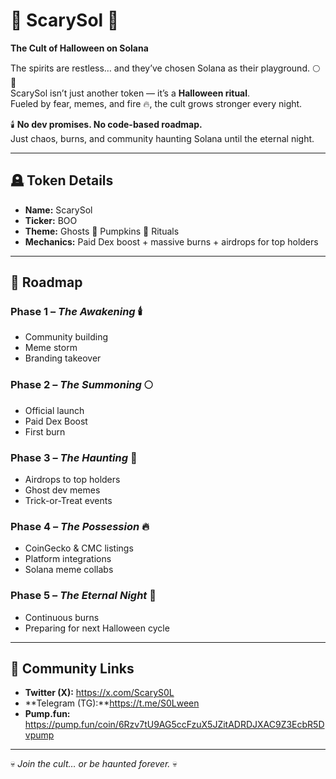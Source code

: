 # 🎃 ScarySol 👻
**The Cult of Halloween on Solana**

The spirits are restless… and they’ve chosen Solana as their playground. 🌕🦇  
ScarySol isn’t just another token — it’s a **Halloween ritual**.  
Fueled by fear, memes, and fire 🔥, the cult grows stronger every night.  

🕯️ **No dev promises. No code-based roadmap.**  
Just chaos, burns, and community haunting Solana until the eternal night.  

---

## 🪦 Token Details
- **Name:** ScarySol  
- **Ticker:** BOO  
- **Theme:** Ghosts 🎃 Pumpkins 👻 Rituals  
- **Mechanics:** Paid Dex boost + massive burns + airdrops for top holders  

---

## 📜 Roadmap

### Phase 1 – *The Awakening* 🕯️
- Community building  
- Meme storm  
- Branding takeover  

### Phase 2 – *The Summoning* 🌕
- Official launch  
- Paid Dex Boost  
- First burn  

### Phase 3 – *The Haunting* 🦇
- Airdrops to top holders  
- Ghost dev memes  
- Trick-or-Treat events  

### Phase 4 – *The Possession* 🔥
- CoinGecko & CMC listings  
- Platform integrations  
- Solana meme collabs  

### Phase 5 – *The Eternal Night* 🌌
- Continuous burns  
- Preparing for next Halloween cycle  

---

## 🔗 Community Links
- **Twitter (X):** https://x.com/ScaryS0L 
- **Telegram (TG):**https://t.me/S0Lween
- **Pump.fun:** https://pump.fun/coin/6Rzv7tU9AG5ccFzuX5JZitADRDJXAC9Z3EcbR5Dvpump  

---

💀 *Join the cult… or be haunted forever.* 💀
